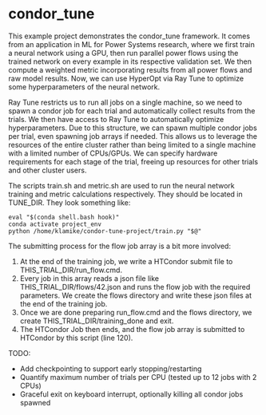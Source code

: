 # condor_tune

This example project demonstrates the condor_tune framework. It comes
from an application in ML for Power Systems research, where we first
train a neural network using a GPU, then run parallel power flows using
the trained network on every example in its respective validation set.
We then compute a weighted metric incorporating results from all power
flows and raw model results. Now, we can use HyperOpt via Ray Tune to
optimize some hyperparameters of the neural network.

Ray Tune restricts us to run all jobs on a single machine, so we need
to spawn a condor job for each trial and automatically collect results
from the trials. We then have access to Ray Tune to automatically
optimize hyperparameters. Due to this structure, we can spawn multiple
condor jobs per trial, even spawning job arrays if needed. This allows
us to leverage the resources of the entire cluster rather than being
limited to a single machine with a limited number of CPUs/GPUs. We can
specify hardware requirements for each stage of the trial, freeing up
resources for other trials and other cluster users.

The scripts train.sh and metric.sh are used to run the neural
network training and metric calculations respectively. They should be
located in TUNE_DIR. They look something like:

    eval "$(conda shell.bash hook)"
    conda activate project_env
    python /home/klamike/condor-tune-project/train.py "$@"


The submitting process for the flow job array is a bit more involved:
1. At the end of the training job, we write a HTCondor submit file to
   THIS_TRIAL_DIR/run_flow.cmd.
2. Every job in this array reads a json file like THIS_TRIAL_DIR/flows/42.json
   and runs the flow job with the required parameters. We create the flows
   directory and write these json files at the end of the training job.
3. Once we are done preparing run_flow.cmd and the flows directory, we create
   THIS_TRIAL_DIR/training_done and exit.
4. The HTCondor Job then ends, and the flow job array is submitted to
   HTCondor by this script (line 120).

TODO: 
- Add checkpointing to support early stopping/restarting
- Quantify maximum number of trials per CPU (tested up to 12 jobs with 2 CPUs)
- Graceful exit on keyboard interrupt, optionally killing all condor jobs spawned